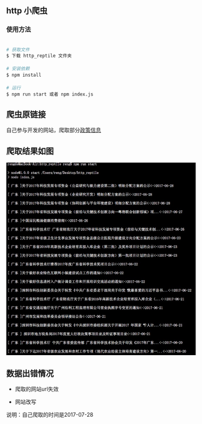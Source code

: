 ## http 小爬虫

### 使用方法

```bash

# 获取文件
$ 下载 http_reptile 文件夹

# 安装依赖
$ npm install

# 运行
$ npm run start 或者 npm index.js


```

## 爬虫原链接

自己参与开发的网站，爬取部分[政策信息](http://www.kjzxfw.com/ia/guangdong/zcxx.html)


## 爬取结果如图

![data](./data.png)


## 数据出错情况

- 爬取的网站url失效

- 网站改写

说明：自己爬取的时间是2017-07-28

